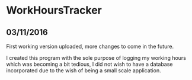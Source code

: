 # WorkHoursTracker

03/11/2016
----------

First working version uploaded, more changes to come in the future.

I created this program with the sole purpose of logging my working hours which was becoming a bit tedious, I did not wish to have a database incorporated due to the wish of being a small scale application.

